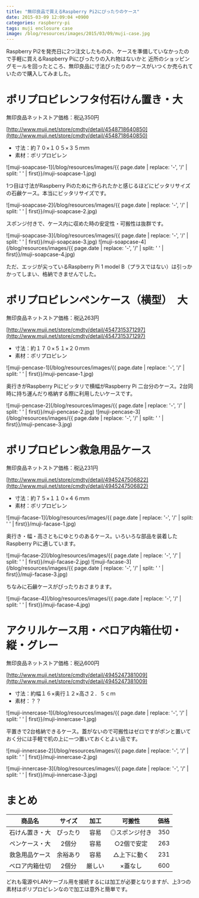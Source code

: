 ```yaml
---
title: "無印良品で買えるRaspberry Pi2にぴったりのケース"
date: 2015-03-09 12:09:04 +0900
categories: raspberry-pi
tags: muji enclosure case
image: /blog/resources/images/2015/03/09/muji-case.jpg
---
```


Raspberry Pi2を発売日に2つ注文したものの、ケースを準備していなかったので手軽に買えるRaspberry Piにぴったりの入れ物はないかと
近所のショッピングモールを回ったところ、無印良品に寸法ぴったりのケースがいつくか売られていたので購入してみました。

<!-- more -->

# ポリプロピレンフタ付石けん置き・大
無印良品ネットストア価格：税込350円

[http://www.muji.net/store/cmdty/detail/4548718640850](http://www.muji.net/store/cmdty/detail/4548718640850)

- 寸法：約７０×１０５×３５ｍｍ
- 素材：ポリプロピレン

![muji-soapcase-1](/blog/resources/images/{{ page.date | replace: '-', '/' | split: ' ' | first}}/muji-soapcase-1.jpg)


1つ目は寸法がRaspberry Piのために作られたかと感じるほどにピッタリサイズの石鹸ケース。本当にピッタリサイズです。

![muji-soapcase-2](/blog/resources/images/{{ page.date | replace: '-', '/' | split: ' ' | first}}/muji-soapcase-2.jpg)

スポンジ付きで、ケース内に収めた時の安定性・可搬性は抜群です。

![muji-soapcase-3](/blog/resources/images/{{ page.date | replace: '-', '/' | split: ' ' | first}}/muji-soapcase-3.jpg)
![muji-soapcase-4](/blog/resources/images/{{ page.date | replace: '-', '/' | split: ' ' | first}}/muji-soapcase-4.jpg)

ただ、エッジが尖っているRaspberry Pi 1 model B（プラスではない）は引っかかってしまい、格納できませんでした。


# ポリプロピレンペンケース（横型）　大


無印良品ネットストア価格：税込263円

[http://www.muji.net/store/cmdty/detail/4547315371297](http://www.muji.net/store/cmdty/detail/4547315371297)

- 寸法：約１７０×５１×２０ｍｍ
- 素材：ポリプロピレン

![muji-pencase-1](/blog/resources/images/{{ page.date | replace: '-', '/' | split: ' ' | first}}/muji-pencase-1.jpg)


奥行きがRaspberry Piにピッタリで横幅がRaspberry Pi 二台分のケース。2台同時に持ち運んだり格納する際に利用したいケースです。

![muji-pencase-2](/blog/resources/images/{{ page.date | replace: '-', '/' | split: ' ' | first}}/muji-pencase-2.jpg)
![muji-pencase-3](/blog/resources/images/{{ page.date | replace: '-', '/' | split: ' ' | first}}/muji-pencase-3.jpg)



# ポリプロピレン救急用品ケース

無印良品ネットストア価格：税込231円

[http://www.muji.net/store/cmdty/detail/4945247506822](http://www.muji.net/store/cmdty/detail/4945247506822)

- 寸法：約７５×１１０×４６ｍｍ
- 素材：ポリプロピレン

![muji-facase-1](/blog/resources/images/{{ page.date | replace: '-', '/' | split: ' ' | first}}/muji-facase-1.jpg)



奥行き・幅・高さともにゆとりのあるケース。いろいろな部品を装着したRaspberry Piに適しています。

![muji-facase-2](/blog/resources/images/{{ page.date | replace: '-', '/' | split: ' ' | first}}/muji-facase-2.jpg)
![muji-facase-3](/blog/resources/images/{{ page.date | replace: '-', '/' | split: ' ' | first}}/muji-facase-3.jpg)

ちなみに石鹸ケースがぴったりおさまります。

![muji-facase-4](/blog/resources/images/{{ page.date | replace: '-', '/' | split: ' ' | first}}/muji-facase-4.jpg)


# アクリルケース用・ベロア内箱仕切・縦・グレー

無印良品ネットストア価格：税込600円

[http://www.muji.net/store/cmdty/detail/4945247381009](http://www.muji.net/store/cmdty/detail/4945247381009)


- 寸法：約幅１６×奥行１２×高さ２．５ｃｍ
- 素材：？？

![muji-innercase-1](/blog/resources/images/{{ page.date | replace: '-', '/' | split: ' ' | first}}/muji-innercase-1.jpg)


平置きで2台格納できるケース。蓋がないので可搬性はゼロですがポンと置いておく分には手軽で机の上に一つ置いておくとよい品です。

![muji-innercase-2](/blog/resources/images/{{ page.date | replace: '-', '/' | split: ' ' | first}}/muji-innercase-2.jpg)

![muji-innercase-3](/blog/resources/images/{{ page.date | replace: '-', '/' | split: ' ' | first}}/muji-innercase-3.jpg)


# まとめ


商品名|サイズ|加工|可搬性|価格
:---:|:---:|:--:|:---:|---:
石けん置き・大|ぴったり|容易|◎スポンジ付き|350
ペンケース・大|2個分|容易|○2個で安定|263
救急用品ケース|余裕あり|容易|△上下に動く|231
ベロア内箱仕切|2個分|厳しい|×蓋なし|600

どれも電源やLANケーブル用を接続するには加工が必要となりますが、上3つの素材はポリプロピレンなので加工は意外と簡単です。


